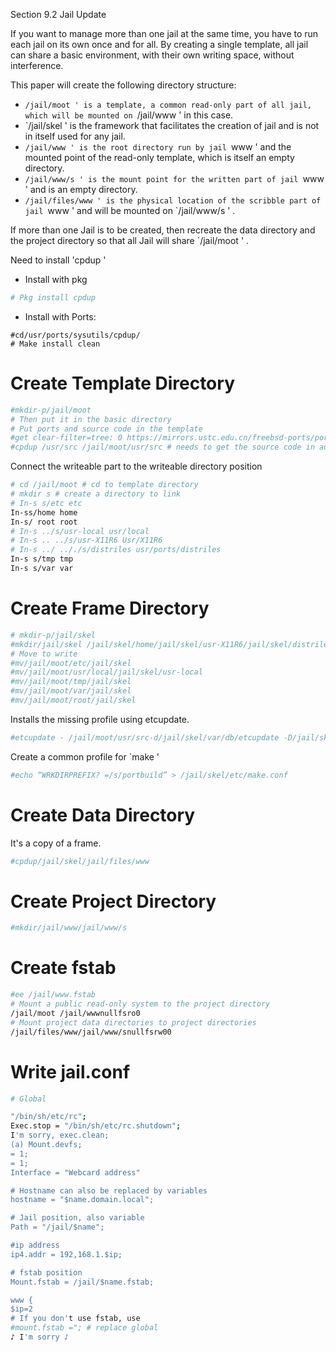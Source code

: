 Section 9.2 Jail Update

If you want to manage more than one jail at the same time, you have to run each jail on its own once and for all. By creating a single template, all jail can share a basic environment, with their own writing space, without interference.

This paper will create the following directory structure:

- `/jail/moot ' is a template, a common read-only part of all jail, which will be mounted on `/jail/www ' in this case.
- `/jail/skel ' is the framework that facilitates the creation of jail and is not in itself used for any jail.
- `/jail/www ' is the root directory run by jail `www ' and the mounted point of the read-only template, which is itself an empty directory.
- `/jail/www/s ' is the mount point for the written part of jail `www ' and is an empty directory.
- `/jail/files/www ' is the physical location of the scribble part of jail `www ' and will be mounted on `/jail/www/s ' .

If more than one Jail is to be created, then recreate the data directory and the project directory so that all Jail will share `/jail/moot ' .

Need to install 'cpdup '

- Install with pkg

```sh '
# Pkg install cpdup
````

- Install with Ports:

````
#cd/usr/ports/sysutils/cpdup/
# Make install clean
````

# Create Template Directory

```sh '
#mkdir-p/jail/moot
# Then put it in the basic directory
# Put ports and source code in the template
#get clear-filter=tree: 0 https://mirrors.ustc.edu.cn/freebsd-ports/ports.git/jail/moot/usr/ports
#cpdup /usr/src /jail/moot/usr/src # needs to get the source code in advance and be careful that the version corresponding to the source code is the same as the version of /jail/moot
````

Connect the writeable part to the writeable directory position

```sh '
# cd /jail/moot # cd to template directory
# mkdir s # create a directory to link
# In-s s/etc etc
In-ss/home home
In-s/ root root
# In-s ../s/usr-local usr/local
# In-s .. ../s/usr-X11R6 Usr/X11R6
# In-s ../ .././s/distriles usr/ports/distriles
In-s s/tmp tmp
In-s s/var var
````

# Create Frame Directory

```sh '
# mkdir-p/jail/skel
#mkdir/jail/skel /jail/skel/home/jail/skel/usr-X11R6/jail/skel/distriles/jail/skel/portbuild
# Move to write
#mv/jail/moot/etc/jail/skel
#mv/jail/moot/usr/local/jail/skel/usr-local
#mv/jail/moot/tmp/jail/skel
#mv/jail/moot/var/jail/skel
#mv/jail/moot/root/jail/skel
````

Installs the missing profile using etcupdate.

```sh '
#etcupdate - /jail/moot/usr/src-d/jail/skel/var/db/etcupdate -D/jail/skel
````

Create a common profile for `make '

```sh '
#echo “WRKDIRPREFIX? =/s/portbuild” > /jail/skel/etc/make.conf
````

# Create Data Directory

It's a copy of a frame.

```sh '
#cpdup/jail/skel/jail/files/www
````

# Create Project Directory

```sh '
#mkdir/jail/www/jail/www/s
````

# Create fstab

```sh '
#ee /jail/www.fstab
# Mount a public read-only system to the project directory
/jail/moot /jail/wwwnullfsro0
# Mount project data directories to project directories
/jail/files/www/jail/www/snullfsrw00
````

# Write jail.conf

```sh '
# Global

"/bin/sh/etc/rc";
Exec.stop = "/bin/sh/etc/rc.shutdown";
I'm sorry, exec.clean;
(a) Mount.devfs;
= 1;
= 1;
Interface = "Webcard address"

# Hostname can also be replaced by variables
hostname = "$name.domain.local";

# Jail position, also variable
Path = "/jail/$name";

#ip address
ip4.addr = 192,168.1.$ip;

# fstab position
Mount.fstab = /jail/$name.fstab;

www {
$ip=2
# If you don't use fstab, use
#mount.fstab ="; # replace global
♪ I'm sorry ♪
````


